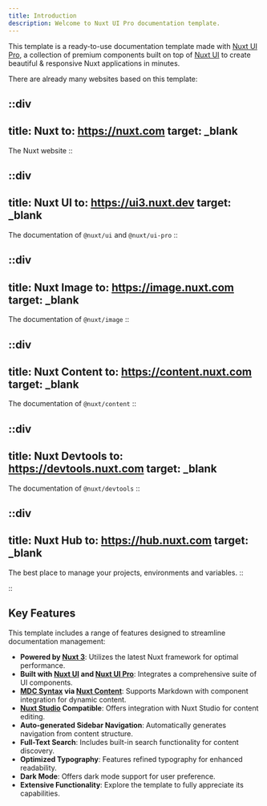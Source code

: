 ```yaml
---
title: Introduction
description: Welcome to Nuxt UI Pro documentation template.
---
```


This template is a ready-to-use documentation template made with [Nuxt UI Pro](https://ui3.nuxt.dev/pro), a collection of premium components built on top of [Nuxt UI](https://ui3.nuxt.dev) to create beautiful & responsive Nuxt applications in minutes.

There are already many websites based on this template:

::div
---
title: Nuxt
to: https://nuxt.com
target: _blank
---
The Nuxt website
::

::div
---
title: Nuxt UI
to: https://ui3.nuxt.dev
target: _blank
---
The documentation of `@nuxt/ui` and `@nuxt/ui-pro`
::

::div
---
title: Nuxt Image
to: https://image.nuxt.com
target: _blank
---
The documentation of `@nuxt/image`
::

::div
---
title: Nuxt Content
to: https://content.nuxt.com
target: _blank
---
The documentation of `@nuxt/content`
::

::div
---
title: Nuxt Devtools
to: https://devtools.nuxt.com
target: _blank
---
The documentation of `@nuxt/devtools`
::

::div
---
title: Nuxt Hub
to: https://hub.nuxt.com
target: _blank
---
The best place to manage your projects, environments and variables.
::

::

## Key Features

This template includes a range of features designed to streamline documentation management:

- **Powered by [Nuxt 3](https://nuxt.com)**: Utilizes the latest Nuxt framework for optimal performance.
- **Built with [Nuxt UI](https://ui3.nuxt.dev) and [Nuxt UI Pro](https://ui3.nuxt.dev/pro)**: Integrates a comprehensive suite of UI components.
- **[MDC Syntax](https://content.nuxt.com/usage/markdown) via [Nuxt Content](https://content.nuxt.com)**: Supports Markdown with component integration for dynamic content.
- **[Nuxt Studio](https://content.nuxt.com/docs/studio) Compatible**:  Offers integration with Nuxt Studio for content editing.
- **Auto-generated Sidebar Navigation**: Automatically generates navigation from content structure.
- **Full-Text Search**:  Includes built-in search functionality for content discovery.
- **Optimized Typography**:  Features refined typography for enhanced readability.
- **Dark Mode**:  Offers dark mode support for user preference.
- **Extensive Functionality**:  Explore the template to fully appreciate its capabilities.